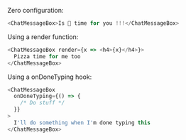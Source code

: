 Zero configuration:

```js
<ChatMessageBox>Is 🍕 time for you !!!</ChatMessageBox>
```

Using a render function:

```js
<ChatMessageBox render={x => <h4>{x}</h4>}>
  Pizza time for me too
</ChatMessageBox>
```

Using a onDoneTyping hook:

```js
<ChatMessageBox
  onDoneTyping={() => {
    /* Do stuff */
  }}
>
  I'll do something when I'm done typing this
</ChatMessageBox>
```
